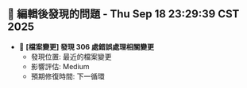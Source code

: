 ## 🚨 編輯後發現的問題 - Thu Sep 18 23:29:39 CST 2025

- 🔄 **[檔案變更] 發現      306 處錯誤處理相關變更**
  - 發現位置: 最近的檔案變更
  - 影響評估: Medium
  - 預期修復時間: 下一循環


